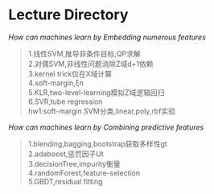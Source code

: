 # Lecture Directory    
       
*How can machines learn by Embedding numerous features*     
> 1.线性SVM,推导非条件目标,QP求解    
> 2.对偶SVM,非线性问题消除Z域d+1依赖     
> 3.kernel trick仅在X域计算    
> 4.soft-margin,ξn       
> 5.KLR,two-level-learning模拟Z域逻辑回归      
> 6.SVR,tube regression     
> hw1:soft-margin SVM分类,linear,poly,rbf实验    
        
*How can machines learn by Combining predictive features*  
> 1.blending,bagging,bootstrap获取多样性gt   
> 2.adaboost,惩罚因子Ut   
> 3.decisionTree,impurity衡量   
> 4.randomForest,feature-selection   
> 5.GBDT,residual fitting   
